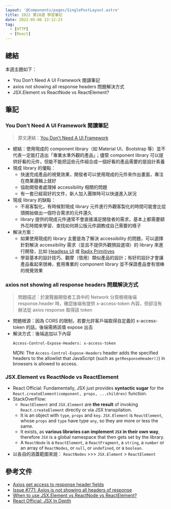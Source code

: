 ```yaml
---
layout: '@Components/pages/SinglePostLayout.astro'
title: 2022 第18週 學習筆記
date: 2022-05-06 22:12:23
tag:
  - [HTTP]
  - [React]
---
```


## 總結

本週主題如下：

- You Don’t Need A UI Framework 閱讀筆記
- axios not showing all response headers 問題解決方式
- JSX.Element vs ReactNode vs ReactElement?

## 筆記

### You Don’t Need A UI Framework 閱讀筆記

> 原文連結：[You Don’t Need A UI Framework](https://www.smashingmagazine.com/2022/05/you-dont-need-ui-framework/)

- 總結：使用現成的 component library（如 Material UI、Bootstrap 等）並不代表一定能打造出「專業水準外觀的產品」；儘管 component library 可以提供好看的元件，但能不能把這些元件組合成一個好看的產品需要的是設計素養
- 現成 library 的優點：
  - 快速完成產品的視覺效果，開發者可以使用現成的元件來作出畫面，專注在商業邏輯上就好
  - 協助開發者處理掉 accessibility 相關的問題
  - 有一套已經寫好的文件，新人加入團隊時可以快速進入狀況
- 現成 library 的缺點：
  - 不易客製化，有時候對現成 library 元件進行外觀客製化的時間可能會比從頭開始做出一個符合需求的元件還久
  - library 提供的現成元件通常不會直接滿足開發者的需求，基本上都需要額外花時間來學習、查找如何將公版元件調教成自己需要的樣子
- 解決方案：
  - 如果使用現成的 library 主要是為了解決 accessibility 的問題，可以選擇針對解決 accessibility 需求（並且不提供外觀預設選項）的 library 來進行開發，比如 [Headless UI](https://headlessui.dev/) 或 [Radix Primitives](https://www.radix-ui.com/)
  - 學習基本的設計技巧、觀摩（借用）類似產品的設計；有好的設計才會讓產品看起來很棒，套用專業的 component library 並不保證產品會有很棒的視覺效果

### axios not showing all response headers 問題解決方式

> 問題描述：於瀏覽器開發者工具中的 Network 分頁檢視後端 response.header 時，確認後端有提供 x-access-token 內容，但卻沒有辦法從 axios response 取得該 token

- 問題根源：因為 CORS 的限制，若要允許客戶端取得自定義的 x-access-token 的話，後端需將該值 expose 出去
- 解決方式：後端追加以下內容
  ```
  Access-Control-Expose-Headers: x-access-token
  ```
  MDN: The `Access-Control-Expose-Headers` header adds the specified headers to the allowlist that JavaScript (such as `getResponseHeader()`) in browsers is allowed to access.

### JSX.Element vs ReactNode vs ReactElement

- React Official: Fundamentally, JSX just provides **syntactic sugar** for the `React.createElement(component, props, ...children)` function.
- StackOverFlow:
  - `ReactElement` and `JSX.Element` are **the result** of invoking `React.createElement` directly or via JSX transpilation.
  - It is an object with `type`, `props` and `key`. `JSX.Element` is `ReactElement`, whose `props` and `type` have type `any`, so they are more or less the same.
  - It exists, as **various libraries can implement `JSX` in their own way**, therefore `JSX` is a global namespace that then gets set by the library.
  - A `ReactNode` is a `ReactElement`, a `ReactFragment`, a `string`, a `number` or an array of `ReactNodes`, or `null`, or `undefined`, or a `boolean`.
- 以各自的涵蓋範圍來說： `ReactNodes` >>> `JSX.Element` > `ReactElement`

## 參考文件

- [Axios get access to response header fields](https://stackoverflow.com/questions/37897523/axios-get-access-to-response-header-fields)
- [Issue #771: Axios is not showing all headers of response](https://github.com/axios/axios/issues/771)
- [When to use JSX.Element vs ReactNode vs ReactElement?](https://stackoverflow.com/questions/58123398/when-to-use-jsx-element-vs-reactnode-vs-reactelement)
- [React Official: JSX In Depth](https://reactjs.org/docs/jsx-in-depth.html)
